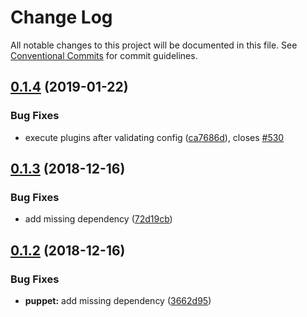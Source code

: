 # Change Log

All notable changes to this project will be documented in this file.
See [Conventional Commits](https://conventionalcommits.org) for commit guidelines.

## [0.1.4](https://github.com/egoist/poi/compare/@poi/plugin-puppet@0.1.3...@poi/plugin-puppet@0.1.4) (2019-01-22)

### Bug Fixes

- execute plugins after validating config ([ca7686d](https://github.com/egoist/poi/commit/ca7686d)), closes [#530](https://github.com/egoist/poi/issues/530)

## [0.1.3](https://github.com/egoist/poi/compare/@poi/plugin-puppet@0.1.2...@poi/plugin-puppet@0.1.3) (2018-12-16)

### Bug Fixes

- add missing dependency ([72d19cb](https://github.com/egoist/poi/commit/72d19cb))

## [0.1.2](https://github.com/egoist/poi/compare/@poi/plugin-puppet@0.1.1...@poi/plugin-puppet@0.1.2) (2018-12-16)

### Bug Fixes

- **puppet:** add missing dependency ([3662d95](https://github.com/egoist/poi/commit/3662d95))
